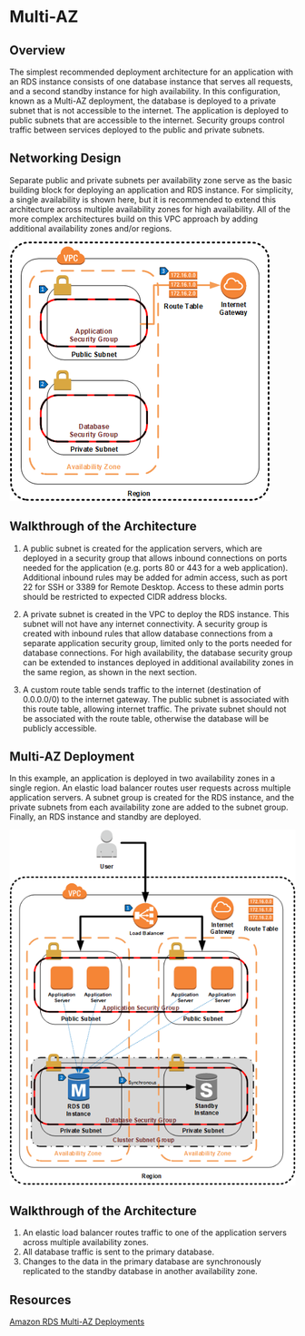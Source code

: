 # Multi-AZ

## Overview

The simplest recommended deployment architecture for an application with an RDS instance consists of one database instance that serves all requests, and a second standby instance for high availability. In this configuration, known as a Multi-AZ deployment, the database is deployed to a private subnet that is not accessible to the internet. The application is deployed to public subnets that are accessible to the internet. Security groups control traffic between services deployed to the public and private subnets.

## Networking Design

Separate public and private subnets per availability zone serve as the basic building block for deploying an application and RDS instance. For simplicity, a single availability is shown here, but it is recommended to extend this architecture across multiple availability zones for high availability. All of the more complex architectures build on this VPC approach by adding additional availability zones and/or regions.

![Network Design](az-network.png)

## Walkthrough of the Architecture

1. A public subnet is created for the application servers, which are deployed in a security group that allows inbound connections on ports needed for the application (e.g. ports 80 or 443 for a web application). Additional inbound rules may be added for admin access, such as port 22 for SSH or 3389 for Remote Desktop. Access to these admin ports should be restricted to expected CIDR address blocks.

2. A private subnet is created in the VPC to deploy the RDS instance. This subnet will not have any internet connectivity. A security group is created with inbound rules that allow database connections from a separate application security group, limited only to the ports needed for database connections. For high availability, the database security group can be extended to instances deployed in additional availability zones in the same region, as shown in the next section.

3. A custom route table sends traffic to the internet (destination of 0.0.0.0/0) to the internet gateway. The public subnet is associated with this route table, allowing internet traffic. The private subnet should not be associated with the route table, otherwise the database will be publicly accessible.

## Multi-AZ Deployment

In this example, an application is deployed in two availability zones in a single region. An elastic load balancer routes user requests across multiple application servers. A subnet group is created for the RDS instance, and the private subnets from each availability zone are added to the subnet group. Finally, an RDS instance and standby are deployed.

![Multi-AZ Deployment](multi-az.png)

## Walkthrough of the Architecture

1. An elastic load balancer routes traffic to one of the application servers across multiple availability zones.
2. All database traffic is sent to the primary database.
3. Changes to the data in the primary database are synchronously replicated to the standby database in another availability zone.

## Resources

[Amazon RDS Multi-AZ Deployments](https://aws.amazon.com/rds/details/multi-az/)
